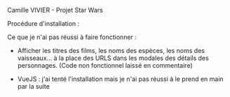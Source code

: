 Camille VIVIER - Projet Star Wars

Procédure d'installation : 


Ce que je n'ai pas réussi à faire fonctionner : 
- Afficher les titres des films, les noms des espèces, les noms des vaisseaux... 
à la place des URLS dans les modales des détails des personnages.
(Code non fonctionnel laissé en commentaire)

- VueJS : j'ai tenté l'installation mais je n'ai pas réussi à le prend en main par la suite
